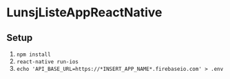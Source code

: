 # LunsjListeAppReactNative

## Setup
1. ```npm install```
2. ```react-native run-ios```
3. ```echo 'API_BASE_URL=https://*INSERT_APP_NAME*.firebaseio.com' > .env ```
